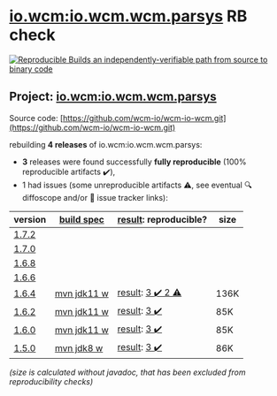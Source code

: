 [io.wcm:io.wcm.wcm.parsys](https://central.sonatype.com/artifact/io.wcm/io.wcm.wcm.parsys/versions) RB check
=======

[![Reproducible Builds](https://reproducible-builds.org/images/logos/rb.svg) an independently-verifiable path from source to binary code](https://reproducible-builds.org/)

## Project: [io.wcm:io.wcm.wcm.parsys](https://central.sonatype.com/artifact/io.wcm/io.wcm.wcm.parsys/versions)

Source code: [https://github.com/wcm-io/wcm-io-wcm.git](https://github.com/wcm-io/wcm-io-wcm.git)

rebuilding **4 releases** of io.wcm:io.wcm.wcm.parsys:
- **3** releases were found successfully **fully reproducible** (100% reproducible artifacts :heavy_check_mark:),
- 1 had issues (some unreproducible artifacts :warning:, see eventual :mag: diffoscope and/or :memo: issue tracker links):

| version | [build spec](/BUILDSPEC.md) | [result](https://reproducible-builds.org/docs/jvm/): reproducible? | size |
| -- | --------- | ------ | -- |
| [1.7.2](https://central.sonatype.com/artifact/io.wcm/io.wcm.wcm.parsys/1.7.2/pom) | | | |
| [1.7.0](https://central.sonatype.com/artifact/io.wcm/io.wcm.wcm.parsys/1.7.0/pom) | | | |
| [1.6.8](https://central.sonatype.com/artifact/io.wcm/io.wcm.wcm.parsys/1.6.8/pom) | | | |
| [1.6.6](https://central.sonatype.com/artifact/io.wcm/io.wcm.wcm.parsys/1.6.6/pom) | | | |
| [1.6.4](https://central.sonatype.com/artifact/io.wcm/io.wcm.wcm.parsys/1.6.4/pom) | [mvn jdk11 w](wcm-parsys-1.6.4.buildspec) | [result](io.wcm.wcm.parsys-1.6.4.buildinfo): [3 :heavy_check_mark:  2 :warning:](io.wcm.wcm.parsys-1.6.4.buildcompare) | 136K |
| [1.6.2](https://central.sonatype.com/artifact/io.wcm/io.wcm.wcm.parsys/1.6.2/pom) | [mvn jdk11 w](wcm-parsys-1.6.2.buildspec) | [result](io.wcm.wcm.parsys-1.6.2.buildinfo): [3 :heavy_check_mark: ](io.wcm.wcm.parsys-1.6.2.buildcompare) | 85K |
| [1.6.0](https://central.sonatype.com/artifact/io.wcm/io.wcm.wcm.parsys/1.6.0/pom) | [mvn jdk11 w](wcm-parsys-1.6.0.buildspec) | [result](io.wcm.wcm.parsys-1.6.0.buildinfo): [3 :heavy_check_mark: ](io.wcm.wcm.parsys-1.6.0.buildcompare) | 85K |
| [1.5.0](https://central.sonatype.com/artifact/io.wcm/io.wcm.wcm.parsys/1.5.0/pom) | [mvn jdk8 w](wcm-parsys-1.5.0.buildspec) | [result](io.wcm.wcm.parsys-1.5.0.buildinfo): [3 :heavy_check_mark: ](io.wcm.wcm.parsys-1.5.0.buildcompare) | 86K |

<i>(size is calculated without javadoc, that has been excluded from reproducibility checks)</i>
